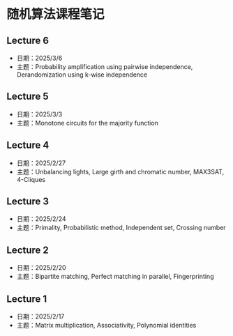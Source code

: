 # 随机算法课程笔记

## Lecture 6
- 日期：2025/3/6
- 主题：Probability amplification using pairwise independence, Derandomization using k-wise independence

## Lecture 5
- 日期：2025/3/3
- 主题：Monotone circuits for the majority function

## Lecture 4
- 日期：2025/2/27
- 主题：Unbalancing lights, Large girth and chromatic number, MAX3SAT, 4-Cliques

## Lecture 3
- 日期：2025/2/24
- 主题：Primality, Probabilistic method, Independent set, Crossing number

## Lecture 2
- 日期：2025/2/20
- 主题：Bipartite matching, Perfect matching in parallel, Fingerprinting

## Lecture 1
- 日期：2025/2/17
- 主题：Matrix multiplication, Associativity, Polynomial identities

